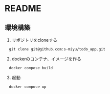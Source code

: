 # README

## 環境構築
1. リポジトリをcloneする
```
  git clone git@github.com:s-miyu/todo_app.git
```
2. dockerのコンテナ、イメージを作る
```
  docker compose build
```
3. 起動
```
  docker compose up
```
